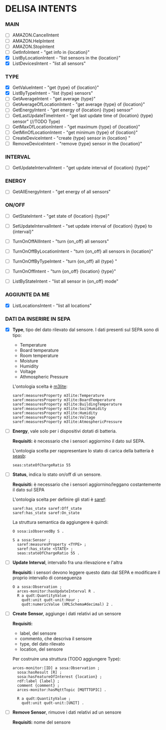 # DELISA INTENTS

### MAIN
- [ ] AMAZON.CancelIntent
- [ ] AMAZON.HelpIntent
- [ ] AMAZON.StopIntent
- [ ] GetInfoIntent               - "get info in {location}"
- [x] ListByLocationIntent        - "list sensors in the {location}"
- [x] ListDevicesIntent           - "list all sensors"

### TYPE
- [x] GetValueIntent              - "get {type} of {location}"
- [x] ListByTypeIntent            - "list {type} sensors"
- [ ] GetAverageIntent            - "get average {type}"
- [ ] GetAverageOfLocationIntent  - "get average {type} of {location}"
- [ ] GetEnergyIntent             - "get energy of {location} {type} sensor"
- [ ] GetLastUpdateTimeIntent     - "get last update time of {location} {type} sensor"  (//TODO Type)
- [ ] GetMaxOfLocationIntent      - "get maximum {type} of {location}"
- [ ] GetMinOfLocationIntent      - "get minimum {type} of {location}"
- [ ] CreateDeviceIntent          - "create {type} sensor in {location} "
- [ ] RemoveDeviceIntent          - "remove {type} sensor in the 
{location}"

### INTERVAL
- [ ] GetUpdateIntervalIntent     - "get update interval of {location} {type}"

### ENERGY
- [ ] GetAllEnergyIntent          - "get energy of all sensors"

### ON/OFF
- [ ] GetStateIntent              - "get state of {location} {type}"
- [ ] SetUpdateIntervalIntent     - "set update interval of {location} {type} to {interval}"
- [ ] TurnOnOffAllIntent          - "turn {on_off} all sensors"
- [ ] TurnOnOffByLocationIntent   - "turn {on_off} all sensors in {location}"
- [ ] TurnOnOffByTypeIntent       - "turn {on_off} all {type} "
- [ ] TurnOnOffIntent             - "turn {on_off} {location} {type}"
- [ ] ListByStateIntent           - "list all sensor in {on_off} mode"


### AGGIUNTE DA ME
- [x] ListLocationsIntent         - "list all locations"

### DATI DA INSERIRE IN SEPA
- [x] **Type**, tipo del dato rilevato dal sensore. I dati presenti sul SEPA sono di tipo:
  - Temperature 
  - Board temperature
  - Room temperature
  - Moisture    
  - Humidity    
  - Voltage     
  - Athmospheric Pressure
  
  L'ontologia scelta è [m3lite](https://github.com/fiesta-iot/ontology/blob/master/m3-lite.owl): 
  ```
  saref:measuresProperty m3lite:Temperature
  saref:measuresProperty m3lite:BoardTemperature
  saref:measuresProperty m3lite:BuildingTemperature
  saref:measuresProperty m3lite:SoilHumidity
  saref:measuresProperty m3lite:Humidity
  saref:measuresProperty m3lite:Voltage
  saref:measuresProperty m3lite:AtmosphericPressure
  ```

- [ ] **Energy**, vale solo per i dispositivi dotati di batteria.
  
  **Requisiti:** è necessario che i sensori aggiornino il dato sul SEPA.

  L'ontologia scelta per rappresentare lo stato di carica della batteria è [seasb](https://ci.mines-stetienne.fr/seas/BatteryOntology-1.0.ttl):
  ```
  seas:stateOfChargeRatio 55
  ```


- [ ] **Status**, indica lo stato on/off di un sensore.

  **Requisiti:** è necessario che i sensori aggiornino/leggano costantemente il dato sul SEPA

  L'ontologia scelta per definire gli stati è [saref](http://ontology.tno.nl/saref/):

  ```
  saref:has_state saref:Off_state
  saref:has_state saref:On_state
  ```

  La struttura semantica da aggiungere è quindi:
  ```
  O sosa:isObservedBy S .

  S a sosa:Sensor ;
    saref:measuresProperty <TYPE> ;
    saref:has_state <STATE> ;
    seas:stateOfChargeRatio 55 .
  ```

- [ ] **Update Interval**, intervallo fra una rilevazione e l'altra
  
  **Requisiti:** i sensori devono leggere questo dato dal SEPA e modificare il proprio intervallo di conseguenza
  ```
  O a sosa:Observation ;
    arces-monitor:hasUpdateInterval R .
    R a qudt:QuantityValue ;
      qudt:unit qudt-unit:Hour ;
      qudt:numericValue (XMLSchema#decimal) 2 .
  ```  
  

- [ ] **Create Sensor**, aggiunge i dati relativi ad un sensore
  
  **Requisiti:**
  - label, del sensore
  - commento, che descriva il sensore
  - type, del dato rilevato
  - location, del sensore
  
  Per costruire una struttura (TODO aggiungere Type): 
  ```
  arces-monitor:[ID] a sosa:Observation ;
    sosa:hasResult [R] ;
    sosa:hasFeatureOfInterest {location} ;
    rdf:label {label} ;
    comment {comment} ;
    arces-monitor:hasMqttTopic [MQTTTOPIC] .

    R a qudt:QuantityValue ;
      qudt:unit qudt-unit:[UNIT] .
  ```

- [ ] **Remove Sensor**, rimuove i dati relativi ad un sensore
  
  **Requisiti:** nome del sensore